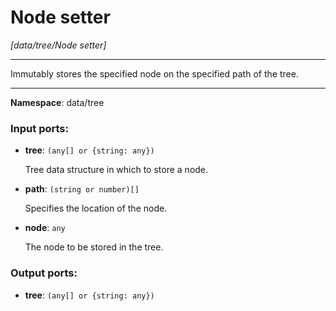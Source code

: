 # Node setter

_[data/tree/Node setter]_

---

Immutably stores the specified node on the specified path of the tree.

---

__Namespace__: data/tree

### Input ports:

* __tree__: ` (any[] or {string: any}) `

    Tree data structure in which to store a node.


* __path__: ` (string or number)[] `

    Specifies the location of the node.


* __node__: ` any `

    The node to be stored in the tree.

### Output ports:

* __tree__: ` (any[] or {string: any}) `

